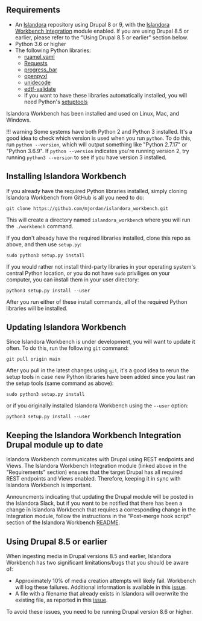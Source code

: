 ## Requirements

* An [Islandora](https://islandora.ca/) repository using Drupal 8 or 9, with the [Islandora Workbench Integration](https://github.com/mjordan/islandora_workbench_integration) module enabled. If you are using Drupal 8.5 or earlier, please refer to the "Using Drupal 8.5 or earlier" section below.
* Python 3.6 or higher
* The following Python libraries:
    * [ruamel.yaml](https://yaml.readthedocs.io/en/latest/index.html)
    * [Requests](https://2.python-requests.org/en/master/)
    * [progress_bar](https://pypi.org/project/progress_bar/)
    * [openpyxl](https://pypi.org/project/openpyxl/)
    * [unidecode](https://pypi.org/project/Unidecode/)
    * [edtf-validate](https://pypi.org/project/edtf-validate/)
    * If you want to have these libraries automatically installed, you will need Python's [setuptools](https://pypi.org/project/setuptools/)

Islandora Workbench has been installed and used on Linux, Mac, and Windows.

!!! warning
    Some systems have both Python 2 and Python 3 installed. It's a good idea to check which version is used when you run `python`. To do this, run `python --version`, which will output something like "Python 2.7.17" or "Python 3.6.9". If `python --version` indicates you're running version 2, try running `python3 --version` to see if you have version 3 installed.

## Installing Islandora Workbench

If you already have the required Python libraries installed, simply cloning Islandora Workbench from GitHub is all you need to do:

`git clone https://github.com/mjordan/islandora_workbench.git`

This will create a directory named `islandora_workbench` where you will run the `./workbench` command.

If you don't already have the required libraries installed, clone this repo as above, and then use `setup.py`:

`sudo python3 setup.py install`

If you would rather not install third-party libraries in your operating system's central Python location, or you do not have `sudo` priviliges on your computer, you can install them in your user directory:

`python3 setup.py install --user`

After you run either of these install commands, all of the required Python libraries will be installed.

## Updating Islandora Workbench

Since Islandora Workbench is under development, you will want to update it often. To do this, run the following `git` command:

`git pull origin main`

After you pull in the latest changes using `git`, it's a good idea to rerun the setup tools in case new Python libraries have been added since you last ran the setup tools (same command as above):

`sudo python3 setup.py install`

or if you originally installed Islandora Workbench using the `--user` option:

`python3 setup.py install --user`

## Keeping the Islandora Workbench Integration Drupal module up to date

Islandora Workbench communicates with Drupal using REST endpoints and Views. The Islandora Workbench Integration module (linked above in the "Requirements" section) ensures that the target Drupal has all required REST endpoints and Views enabled. Therefore, keeping it in sync with Islandora Workbench is important.

Announcments indicating that updating the Drupal module will be posted in the Islandora Slack, but if you want to be notified that there has been a change in Islandora Workbench that requires a corresponding change in the Integration module, follow the instructions in the "Post-merge hook script" section of the Islandora Workbench [README](https://github.com/mjordan/islandora_workbench).

## Using Drupal 8.5 or earlier

When ingesting media in Drupal versions 8.5 and earlier, Islandora Workbench has two significant limitations/bugs that you should be aware of:

* Approximately 10% of media creation attempts will likely fail. Workbench will log these failures. Additional information is available in this [issue](https://github.com/Islandora/documentation/issues/1481).
* A file with a filename that already exists in Islandora will overwrite the existing file, as reported in this [issue](https://github.com/Islandora/documentation/issues/1790).

To avoid these issues, you need to be running Drupal version 8.6 or higher.
